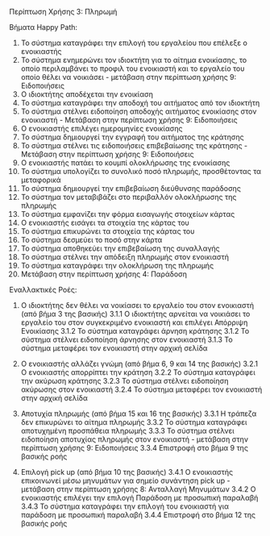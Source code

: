 Περίπτωση Χρήσης 3: Πληρωμή

Βήματα Happy Path:
1.  Το σύστημα καταγράφει την επιλογή του εργαλείου που επέλεξε ο ενοικιαστής 
2.  Το σύστημα ενημερώνει τον ιδιοκτήτη για το αίτημα ενοικίασης, το οποίο περιλαμβάνει το προφιλ του ενοικιαστή και το εργαλείο του οποίο θέλει να νοικιάσει - μετάβαση στην περίπτωση χρήσης 9: Ειδοποιήσεις 
3.  Ο ιδιοκτήτης αποδέχεται την ενοικίαση
4.  Το σύστημα καταγράφει την αποδοχή του αιτήματος από τον ιδιοκτήτη
5.  Το σύστημα στέλνει ειδοποίηση αποδοχής αιτήματος ενοικίασης στον ενοικιαστή - Μετάβαση στην περίπτωση χρήσης 9: Ειδοποιήσεις 
6.  Ο ενοικιαστής επιλέγει ημερομηνίες ενοικίασης
7.  Το σύστημα δημιουργεί την εγγραφή του αιτήματος της κράτησης
8.  Το σύστημα στέλνει τις ειδοποιήσεις επιβεβαίωσης της κράτησης - Μετάβαση στην περίπτωση χρήσης 9: Ειδοποιήσεις 
9.  Ο ενοικιαστής πατάει το κουμπί ολοκλήρωσης της ενοικίασης
10. Το σύστημα υπολογίζει το συνολικό ποσό πληρωμής, προσθέτοντας τα μεταφορικά
11. Το σύστημα δημιουργεί την επιβεβαίωση διεύθυνσης παράδοσης
12. Το σύστημα τον μεταβιβάζει στο περιβαλλόν ολοκλήρωσης της πληρωμής 
13. Το σύστημα εμφανίζει την φόρμα εισαγωγής στοιχείων κάρτας
14. Ο ενοικιαστής εισάγει τα στοιχεία της κάρτας του
15. Το σύστημα επικυρώνει τα στοιχεία της κάρτας του
16. Το σύστημα δεσμεύει το ποσό στην κάρτα
17. Το σύστημα αποθηκεύει την επιβεβαίωση της συναλλαγής
18. Το σύστημα στέλνει την απόδειξη πληρωμής στον ενοικιαστή
19. Το σύστημα καταγράφει την ολοκλήρωση της πληρωμής 
20. Μετάβαση στην περίπτωση χρήσης 4: Παράδοση

Εναλλακτικές Ροές:
1. Ο ιδιοκτήτης δεν θέλει να νοικίασει το εργαλείο του στον ενοικιαστή (από βήμα 3 της βασικής)
3.1.1 Ο ιδιοκτήτης αρνείται να νοικιάσει το εργαλείο του στον συγκεκριμένο ενοικιαστή και επιλέγει Απόρριψη Ενοικίασης
3.1.2 Το σύστημα καταγράφει άρνηση κράτησης
3.1.2 Το σύστημα στέλνει ειδοποίηση άρνησης στον ενοικιαστή
3.1.3 Το σύστημα μεταφέρει τον ενοικιαστή στην αρχική σελίδα 

2. Ο ενοικιαστής αλλάζει γνώμη (από βήμα 6, 9 και 14 της βασικής)
3.2.1 Ο ενοικιαστής απορρίπτει την κράτηση 
3.2.2 Το σύστημα καταγράφει την ακύρωση κράτησης
3.2.3 Το σύστημα στέλνει ειδοποίηση ακύρωσης στον ενοικιαστή
3.2.4 Το σύστημα μεταφέρει τον ενοικιαστή στην αρχική σελίδα 

3. Αποτυχία πληρωμής (από βήμα 15 και 16 της βασικής)
3.3.1 Η τράπεζα δεν επικυρώνει το αίτημα πληρωμής 
3.3.2 Το σύστημα καταγράφει αποτυχημένη προσπάθεια πληρωμής
3.3.3 Το σύστημα στέλνει ειδοποίηση αποτυχίας πληρωμής στον ενοικιαστή - μετάβαση στην περίπτωση χρήσης 9: Ειδοποιήσεις 
3.3.4 Επιστροφή στο βήμα 9 της βασικής ροής

4. Επιλογή pick up (από βήμα 10 της βασικής)
3.4.1 Ο ενοικιαστής επικοινωνεί μέσω μηνυμάτων για σημείο συνάντηση pick up - μετάβαση στην περίπτωση χρήσης  8: Ανταλλαγή Μηνυμάτων 
3.4.2 Ο ενοικιαστής επιλέγει την επιλογή Παράδοση με προσωπική παραλαβή
3.4.3 Το σύστημα καταγράφει την επιλογή του ενοικιαστή για παράδοση με προσωπική παραλαβή
3.4.4 Επιστροφή στο βήμα 12 της βασικής ροής



